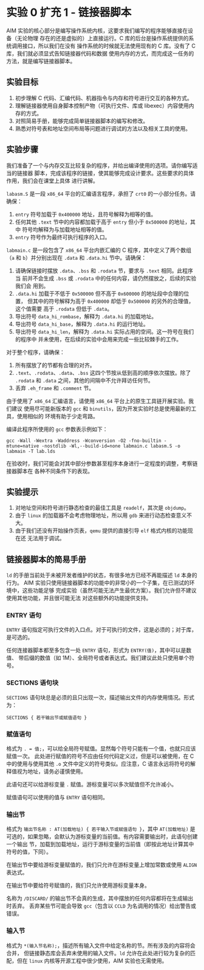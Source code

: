 # 实验 0 扩充 1 - 链接器脚本

AIM 实验的核心部分是编写操作系统内核，这要求我们编写的程序能够直接在设备（无论物理
存在的还是虚拟的）上直接运行。C 库的后台是操作系统提供的系统调用接口，所以我们在没有
操作系统的时候就无法使用现有的 C 库。没有了 C 库，我们就必须显式告知链接器代码和数据
使用内存的方式，而完成这一任务的方法，就是编写链接器脚本。

## 实验目标

1. 初步理解 C 代码、汇编代码、机器指令与内存和符号进行交互的各种方式。
2. 理解链接器使用自身脚本控制产物（可执行文件、库或 libexec）内容使用内存的方式。
3. 对照简易手册，能够完成简单链接器脚本的编写和修改。
4. 熟悉对符号表和地址空间布局等问题进行调试的方法以及相关工具的使用。

## 实验步骤

我们准备了一个与内存交互比较复杂的程序，并给出编译使用的选项。请你编写适当的链接器
脚本，完成该程序的链接，使其能够完成设计要求。这些要求的具体作用，我们会在课堂上具体
进行讲解。

`labasm.S` 是一段 `x86_64` 平台的汇编语言程序，承担了 `crt0` 的一小部分任务。请确保：

1. `entry` 符号加载于 `0x400000` 地址，且符号解释为相等的值。
2. 任何其他 `.text` 节中的内容都加载于高于 `entry` 但小于 `0x500000` 的地址，其中
   符号均解释为与加载地址相等的值。
3. `entry` 符号作为最终可执行程序的入口。

`labmain.c` 是一段包含了 `x86_64` 平台内嵌汇编的 C 程序，其中定义了两个数组（`a` 和
`b`）并分别出现在 `.data` 和 `.data.hi` 节中。请确保：

1. 请确保链接时摆放 `.data`、`.bss` 和 `.rodata` 节，要求与 `.text` 相同。此程序当
   前并不会生成 `.bss` 或 `.rodata` 中的任何内容，请仍然摆放之，后续的实验我们会
   用到。
2. `.data.hi` 加载于不低于 `0x500000` 但不高于 `0x600000` 的地址段中合理的位置，
   但其中的符号解释为高于 `0x400000` 却低于 `0x500000` 的另外的合理值，这个值需要
   高于 `.rodata` 但低于 `.data`。
3. 导出符号 `data_hi_rombase`，解释为 `.data.hi` 的加载地址。
4. 导出符号 `data_hi_base`，解释为 `.data.hi` 的运行地址。
5. 导出符号 `data_hi_len`，解释为 `.data.hi` 实际占用的空间。这一符号在我们的程序中
   并未使用，在后续的实验中会用来完成一些比较棘手的工作。

对于整个程序，请确保：

1. 所有摆放了的节都有合理的对齐。
2. `.text`、`.rodata`、`.data`、`.bss` 这四个节按从低到高的顺序依次摆放。除了
   `.rodata` 和 `.data` 之间，其他的间隔中不允许拜访任何节。
3. 丢弃 `.eh_frame` 和 `.comment` 节。

由于使用了 `x86_64` 汇编语言，请使用 `x86_64` 平台上的原生工具链开展实验。我们建议
使用尽可能新版本的 `gcc` 和 `binutils`，因为开发实验时总是使用最新的工具，使用相似的
环境有助于少走弯路。

编译此程序所使用的 `gcc` 参数表示例如下：

`gcc -Wall -Wextra -Waddress -Wconversion -O2 -fno-builtin -mtune=native -nostdlib -Wl,--build-id=none labmain.c labasm.S -o labmain -T lab.lds`

在验收时，我们可能会对其中部分参数甚至程序本身进行一定程度的调整，考察链接器脚本在
各种不同条件下的表现。

## 实验提示

1. 对地址空间和符号进行静态检查的最佳工具是 `readelf`，其次是 `objdump`。
2. 由于 `linux` 的加载器不会考虑物理地址，所以用 `gdb` 来进行动态检查意义不大。
3. 由于我们还没有开始操作页表，`qemu` 提供的直接引导 `elf` 格式内核的功能现在还
   无法用于调试。

## 链接器脚本的简易手册

`ld` 的手册当前处于未被开发者维护的状态，有很多地方已经不再能描述 `ld` 本身的行为。
AIM 实验只使用链接器脚本的功能中的非常小的一个子集，在已测试的环境中，这些功能足够
完成实验（虽然可能无法产生最优方案）。我们允许但不建议使用其他功能，并且很可能无法
对这些额外的功能提供支持。

### ENTRY 语句

`ENTRY` 语句指定可执行文件的入口点。对于可执行的文件，这是必须的；对于库，是可选的。

任何连接器脚本都至多包含一处 `ENTRY` 语句，形式为 `ENTRY(值)`，其中可以是数值、
带后缀的数值（如 1M）、全局符号或者表达式。我们建议此处只使用单个符号。

### SECTIONS 语句块

`SECTIONS` 语句块总是必须的且只出现一次，描述输出文件的内存使用情况。形式为：

`SECTIONS { 若干输出节或赋值语句 }`

### 赋值语句

格式为 `. = 值;`，可以给全局符号赋值。显然每个符号只能有一个值，也就只应该赋值一次。
此处进行赋值的符号不应由任何代码定义过，但是可以被使用，在 C 中的使用与使用其他 `.o`
文件中定义的符号类似。应注意，C 语言永远将符号的解释值视为地址，请务必谨慎使用。

此语句还可以给游标变量 `.` 赋值。游标变量可以多次赋值但不允许减小。

赋值语句可以使用的值与 `ENTRY` 语句相同。

### 输出节

格式为 `输出节名称 : AT(加载地址) { 若干输入节或赋值语句 }`，其中 `AT(加载地址)`
是可选的，如果忽略，会默认为游标变量的当前值。有内容需要输出时，此语句创建一个输出
节，加载到加载地址，运行于游标变量的当前值（即按此地址计算其中符号的值，下同）。

在输出节中要给游标变量赋值的，我们只允许在游标变量上增加常数或使用 `ALIGN` 表达式。

在输出节中要给符号赋值的，我们只允许使用游标变量本身。

名称为 `/DISCARD/` 的输出节不会真的生成，其中摆放的任何内容都将在生成输出时丢弃。
丢弃某些节可能会导致 `gcc`（包含以 `CCLD` 为名调用的情况）给出警告或错误。

### 输入节

格式为 `*(输入节名称);`，描述所有输入文件中给定名称的节。所有涉及的内容将会合并，
但链接静态库会丢弃未使用的输入文件。`ld` 允许在此处进行较为复杂的匹配，但在
`linux` 内核等开源工程中很少使用，AIM 实验也无需使用。

